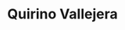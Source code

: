 ---
title: "Quirino Vallejera"
url: /palencia/quirino-vallejera/
shop: reparación de automóviles
---